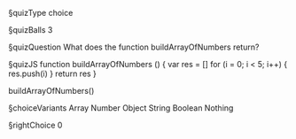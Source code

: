 §quizType
choice

§quizBalls
3

§quizQuestion
What does the function buildArrayOfNumbers return?



§quizJS
function buildArrayOfNumbers () {
  var res = []
  for (i = 0; i < 5; i++) {
    res.push(i)
  }
  return res
}

buildArrayOfNumbers()





§choiceVariants
Array
Number
Object
String
Boolean
Nothing


§rightChoice
0
